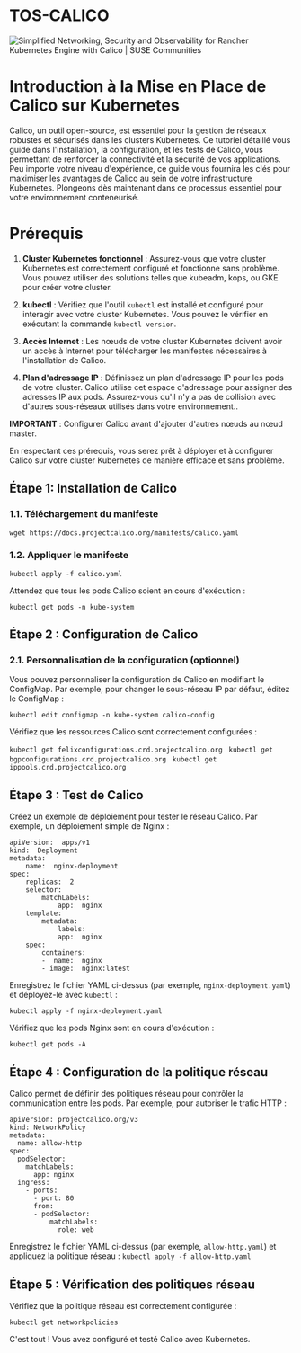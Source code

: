 # TOS-CALICO

![Simplified Networking, Security and Observability for Rancher Kubernetes  Engine with Calico | SUSE Communities](https://encrypted-tbn0.gstatic.com/images?q=tbn:ANd9GcQ-J2g78-RncNtklzNcfSHSvhQM_hbghq42Hg&usqp=CAU)

# Introduction à la Mise en Place de Calico sur Kubernetes
Calico, un outil open-source, est essentiel pour la gestion de réseaux robustes et sécurisés dans les clusters Kubernetes. Ce tutoriel détaillé vous guide dans l'installation, la configuration, et les tests de Calico, vous permettant de renforcer la connectivité et la sécurité de vos applications. Peu importe votre niveau d'expérience, ce guide vous fournira les clés pour maximiser les avantages de Calico au sein de votre infrastructure Kubernetes. Plongeons dès maintenant dans ce processus essentiel pour votre environnement conteneurisé.

# Prérequis

1.  **Cluster Kubernetes fonctionnel** : Assurez-vous que votre cluster Kubernetes est correctement configuré et fonctionne sans problème. Vous pouvez utiliser des solutions telles que kubeadm, kops, ou GKE pour créer votre cluster.
    
2.  **kubectl** : Vérifiez que l'outil `kubectl` est installé et configuré pour interagir avec votre cluster Kubernetes. Vous pouvez le vérifier en exécutant la commande `kubectl version`.
    
3.  **Accès Internet** : Les nœuds de votre cluster Kubernetes doivent avoir un accès à Internet pour télécharger  les manifestes nécessaires à l'installation de Calico.
    
4.  **Plan d'adressage IP** : Définissez un plan d'adressage IP pour les pods de votre cluster. Calico utilise cet espace d'adressage pour assigner des adresses IP aux pods. Assurez-vous qu'il n'y a pas de collision avec d'autres sous-réseaux utilisés dans votre environnement..

**IMPORTANT** : Configurer Calico avant d'ajouter d'autres nœuds au nœud master.
    

En respectant ces prérequis, vous serez prêt à déployer et à configurer Calico sur votre cluster Kubernetes de manière efficace et sans problème.

## Étape 1: Installation de Calico

### 1.1. Téléchargement du manifeste
```shell
wget https://docs.projectcalico.org/manifests/calico.yaml
```
### 1.2. Appliquer le manifeste

`kubectl apply -f calico.yaml`

Attendez que tous les pods Calico soient en cours d'exécution :

`kubectl get pods -n kube-system`

## Étape 2 : Configuration de Calico

### 2.1. Personnalisation de la configuration (optionnel)
Vous pouvez personnaliser la configuration de Calico en modifiant le ConfigMap. Par exemple, pour changer le sous-réseau IP par défaut, éditez le ConfigMap :

`kubectl edit configmap -n kube-system calico-config`

Vérifiez que les ressources Calico sont correctement configurées :

`kubectl get felixconfigurations.crd.projectcalico.org `
`kubectl get bgpconfigurations.crd.projectcalico.org `
`kubectl get ippools.crd.projectcalico.org`

## Étape 3 : Test de Calico

Créez un exemple de déploiement pour tester le réseau Calico. Par exemple, un déploiement simple de Nginx :

```shell
apiVersion:  apps/v1  
kind:  Deployment  
metadata:  
	name:  nginx-deployment  
spec:  
	replicas:  2  
	selector:  
		matchLabels:  
			app:  nginx  
	template:  
		metadata:  
			labels:  
			app:  nginx  
	spec:  
		containers:  
		-  name:  nginx  
		- image:  nginx:latest
```
Enregistrez le fichier YAML ci-dessus (par exemple, `nginx-deployment.yaml`) et déployez-le avec `kubectl` :

`kubectl apply -f nginx-deployment.yaml`

Vérifiez que les pods Nginx sont en cours d'exécution :
```shell
kubectl get pods -A
```
## Étape 4 : Configuration de la politique réseau
Calico permet de définir des politiques réseau pour contrôler la communication entre les pods. Par exemple, pour autoriser le trafic HTTP :
```shell
apiVersion: projectcalico.org/v3
kind: NetworkPolicy
metadata:
  name: allow-http
spec:
  podSelector:
    matchLabels:
      app: nginx
  ingress:
    - ports:
      - port: 80
      from:
      - podSelector:
          matchLabels:
            role: web
```
Enregistrez le fichier YAML ci-dessus (par exemple, `allow-http.yaml`) et appliquez la politique réseau :
`kubectl apply -f allow-http.yaml`

## Étape 5 : Vérification des politiques réseau
Vérifiez que la politique réseau est correctement configurée :

`kubectl get networkpolicies`

C'est tout ! Vous avez configuré et testé Calico avec Kubernetes.

